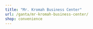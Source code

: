 ```yaml
---
title: "Mr. Kromah Business Center"
url: /ganta/mr-kromah-business-center/
shop: convenience
---
```

